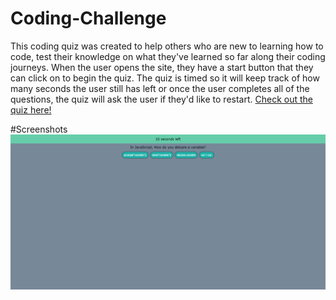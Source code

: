 # Coding-Challenge

This coding quiz was created to help others who are new to learning how to code, test their knowledge on what they've learned so far along their coding journeys. When the user opens the site, they have a start button that they can click on to begin the quiz. The quiz is timed so it will keep track of how many seconds the user still has left or once the user completes all of the questions, the quiz will ask the user if they'd like to restart. 
[Check out the quiz here!](https://danacorona.github.io/Coding-Challenge/)

#Screenshots
![An Image of the Coding Challenge](./images/Coding-Challenge.png)
